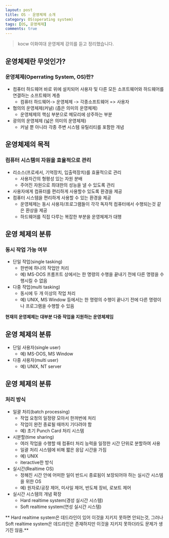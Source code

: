 ```yaml
---
layout: post
title: OS - 운영체제 소개
category: OS(operating system)
tags: [OS, 운영체제]
comments: true
---
```

<!----------------- 탬플릿
## forEach
### 설명
[MDN](http://naver.com)
```javascript

```
<center>
 <figure>
 <img src="/assets/post-img/git/git_diff.png" alt="views">
 <figcaption>cat을 통해서 git diff 결과를 표시</figcaption>
 </figure>
 </center>
------------------->
> kocw 이화여대 운영체제 강의를 듣고 정리했습니다.

## 운영체제란 무엇인가?

### 운영체제(Operrating System, OS)란?
- 컴퓨터 하드웨어 바로 위에 설치되어 사용자 및 다른 모든 소프트웨어와 하드웨어를 연결하는 소프트웨어 계층
    - 컴퓨터 하드웨어-> 운영체제 -> 각종소프트웨어 => 사용자
- 협의의 운영체제(커널) (좁은 의미의 운영체제)
    - 운영체제의 핵심 부분으로 메모리에 상주하는 부분
- 광의의 운영체제 (넓은 의미의 운영체제)
    - 커널 뿐 아니라 각종 주변 시스템 유틸리티를 포함한 개념 

## 운영체제의 목적

### 컴퓨터 시스템의 **자원을 효율적으로 관리**
- 리소스(프로세서, 기억장치, 입출력장치)를 효율적으로 관리
    - 사용자간의 형평성 있는 자원 분배
    - 주어진 자원으로 최대한의 성능을 낼 수 있도록 관리
- 사용자에게 컴퓨터를 편리하게 사용할수 있도록 환경을 제공
- 컴퓨터 시스템을 편리하게 사용할 수 있는 환경을 제공
    - 운영체제는 동시 사용자/프로그램들이 각각 독자적 컴퓨터에서 수행되는것 같은 환상을 제공
    - 하드웨어를 직접 다루는 복잡한 부분을 운영체제가 대행 

 ## 운영 체제의 분류
 ### 동시 작업 가능 여부

- 단일 작업(single tasking)
    - 한번에 하나의 작업만 처리
    - 예) MS-DOS 프롬프트 상에서는 한 명령의 수행을 끝내기 전에 다른 명령을 수행시킬 수 없음
- 다중 작업(multi tasking)
    - 동시에 두 개 이상의 작업 처리
    - 예) UNIX, MS Window 등에서는 한 명령의 수행이 끝나기 전에 다른 명령이나 프로그램을 수행할 수 있음

**현재의 운영체제는 대부분 다중 작업을 지원하는 운영체제임**

## 운영 체제의 분류

- 단일 사용자(single user)
    - 예) MS-DOS, MS Window
- 다중 사용자(multi user)
    - 예) UNIX, NT server

## 운영 체제의 분류
### 처리 방식

- 일괄 처리(batch processing)
    - 작업 요청의 일정량 모아서 한꺼번에 처리
    - 작업이 완전 종료될 때까지 기다려야 함
    - 예) 초기 Punch Card 처리 시스템
- 시분할(time sharing)
    - 여러 작업을 수행할 때 컴퓨터 처리 능력을 일정한 시간 단위로 분할하여 사용
    - 일괄 처리 시스템에 비해 짧은 응답 시간을 가짐
    - 예) UNIX
    - iteractive한 방식
- 실시간(Realtime OS)
    - 정해진 시간 안에 어떠한 일이 반드시 종료됨이 보장되어야 하는 실시간 시스템을 위한 OS
    - 예) 원자로/공장 제어, 미사일 제어, 반도체 장비, 로보트 제어
- 실시간 시스템의 개념 확장
    - Hard realtime system(경성 실시간 시스템)
    - Soft realtime system(연성 실시간 시스템)

** Hard realtime system은 데드라인이 있어 이것을 지키지 못하면 안되는것,
 그러나 Soft realtime system은 데드라인은 존재하지만 이것을 지키지 못하더라도 문제가 생기진 않음.**